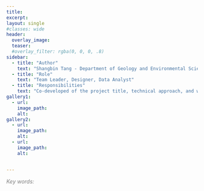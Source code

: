 ```yaml
---
title:
excerpt: 
layout: single
#classes: wide
header:
  overlay_image: 
  teaser: 
  #overlay_filter: rgba(0, 0, 0, .8)
sidebar:
  - title: "Author"
    text: "Shangbin Tang - Department of Geology and Environmental Science, University of Pittsburgh, Pittsburgh, Pennsylvania, USA" 
  - title: "Role"
    text: "Team Leader, Designer, Data Analyst"
  - title: "Responsibilities"
    text: "Co-developed of the project title, technical approach, and workflow. Scrapped the data used in this analysis and performed preliminary data analysis."
gallery1: 
  - url: 
    image_path: 
    alt: 
gallery2: 
  - url: 
    image_path: 
    alt: 
  - url: 
    image_path: 
    alt: 


---
```

<p style="color:grey;"><em>Key words:</em></p>